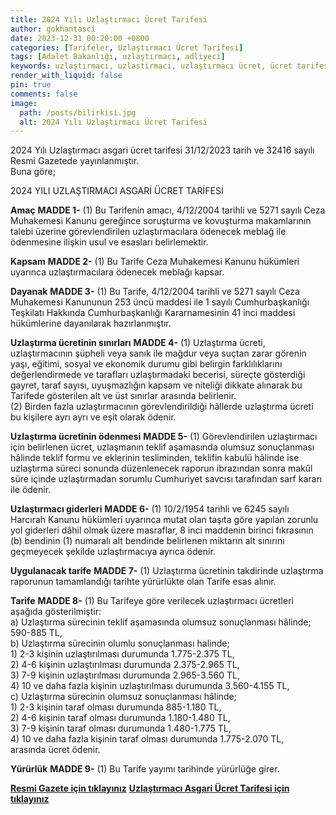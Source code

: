 ```yaml
---
title: 2024 Yılı Uzlaştırmacı Ücret Tarifesi
author: gokhantasci
date: 2023-12-31 00:20:00 +0800
categories: [Tarifeler, Uzlaştırmacı Ücret Tarifesi]
tags: [Adalet Bakanlığı, uzlaştırmacı, adliyeci]
keywords: uzlaştırmacı, uzlastirmaci, uzlaştırmacı ücret, ücret tarifesi
render_with_liquid: false
pin: true
comments: false
image:
  path: /posts/bilirkisi.jpg
  alt: 2024 Yılı Uzlaştırmacı Ücret Tarifesi
---
```


2024 Yılı Uzlaştırmacı asgari ücret tarifesi 31/12/2023 tarih ve 32416 sayılı Resmi Gazetede yayınlanmıştır.
<br>Buna göre;


2024 YILI UZLAŞTIRMACI ASGARİ ÜCRET TARİFESİ

**Amaç**
**MADDE 1-** (1) Bu Tarifenin amacı,  4/12/2004  tarihli ve 5271 sayılı Ceza Muhakemesi Kanunu gereğince soruşturma ve kovuşturma makamlarının talebi üzerine görevlendirilen uzlaştırmacılara ödenecek meblağ ile ödenmesine ilişkin usul ve esasları belirlemektir.

**Kapsam**
**MADDE 2-** (1) Bu Tarife Ceza Muhakemesi Kanunu hükümleri uyarınca uzlaştırmacılara ödenecek meblağı kapsar.

**Dayanak**
**MADDE 3-** (1) Bu Tarife,  4/12/2004  tarihli ve 5271 sayılı Ceza Muhakemesi Kanununun 253 üncü maddesi ile 1 sayılı Cumhurbaşkanlığı Teşkilatı Hakkında Cumhurbaşkanlığı Kararnamesinin 41 inci maddesi hükümlerine dayanılarak hazırlanmıştır.

**Uzlaştırma ücretinin sınırları**
**MADDE 4-** (1) Uzlaştırma ücreti, uzlaştırmacının şüpheli veya sanık ile mağdur veya suçtan zarar görenin yaşı, eğitimi, sosyal ve ekonomik durumu gibi belirgin farklılıklarını değerlendirmede ve tarafları uzlaştırmadaki becerisi, süreçte gösterdiği gayret, taraf sayısı, uyuşmazlığın kapsam ve niteliği dikkate alınarak bu Tarifede gösterilen alt ve üst sınırlar arasında belirlenir.
<br>(2) Birden fazla uzlaştırmacının görevlendirildiği hâllerde uzlaştırma ücreti bu kişilere ayrı  ayrı  ve eşit olarak ödenir.

**Uzlaştırma ücretinin ödenmesi**
**MADDE 5-** (1) Görevlendirilen uzlaştırmacı için belirlenen ücret, uzlaşmanın teklif aşamasında olumsuz sonuçlanması hâlinde teklif formu ve eklerinin tesliminden, teklifin kabulü hâlinde ise uzlaştırma süreci sonunda düzenlenecek raporun ibrazından sonra  makûl  süre içinde uzlaştırmadan sorumlu Cumhuriyet savcısı tarafından sarf kararı ile ödenir.

**Uzlaştırmacı giderleri**
**MADDE 6-** (1)  10/2/1954  tarihli ve 6245 sayılı Harcırah Kanunu hükümleri uyarınca mutat olan taşıta göre yapılan zorunlu yol giderleri dâhil olmak üzere masraflar, 8 inci maddenin birinci fıkrasının (b) bendinin (1) numaralı alt bendinde belirlenen miktarın alt sınırını geçmeyecek şekilde uzlaştırmacıya ayrıca ödenir.

**Uygulanacak tarife**
**MADDE 7-** (1) Uzlaştırma ücretinin takdirinde uzlaştırma raporunun tamamlandığı tarihte yürürlükte olan Tarife esas alınır.

**Tarife**
**MADDE 8-** (1) Bu Tarifeye göre verilecek uzlaştırmacı ücretleri aşağıda gösterilmiştir:
<br>a) Uzlaştırma sürecinin teklif aşamasında olumsuz sonuçlanması hâlinde; 590-885 TL,
<br>b) Uzlaştırma sürecinin olumlu sonuçlanması halinde;
<br>1) 2-3 kişinin uzlaştırılması durumunda 1.775-2.375 TL,
<br>2) 4-6 kişinin uzlaştırılması durumunda 2.375-2.965 TL,
<br>3) 7-9 kişinin uzlaştırılması durumunda 2.965-3.560 TL,
<br>4) 10 ve daha fazla kişinin uzlaştırılması durumunda 3.560-4.155 TL,
<br>c) Uzlaştırma sürecinin olumsuz sonuçlanması hâlinde;
<br>1) 2-3 kişinin taraf olması durumunda 885-1.180 TL,
<br>2) 4-6 kişinin taraf olması durumunda 1.180-1.480 TL,
<br>3) 7-9 kişinin taraf olması durumunda 1.480-1.775 TL,
<br>4) 10 ve daha fazla kişinin taraf olması durumunda 1.775-2.070 TL,
<br>arasında ücret ödenir.

**Yürürlük**
**MADDE 9-** (1) Bu Tarife yayımı tarihinde yürürlüğe girer.

[**Resmi Gazete için tıklayınız**](https://www.resmigazete.gov.tr/eskiler/2023/12/20231231-3.htm)
[**Uzlaştırmacı Asgari Ücret Tarifesi için tıklayınız**](https://adliyeci.com.tr/uzlastirmaciucret/)